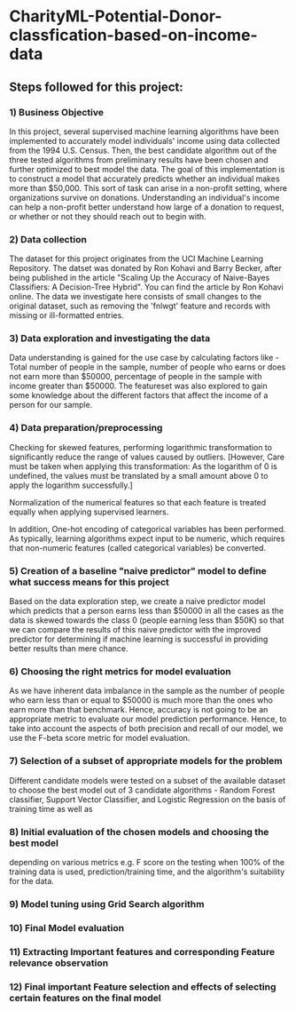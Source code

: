 # CharityML-Potential-Donor-classfication-based-on-income-data

## Steps followed for this project:

### 1) Business Objective
In this project, several supervised machine learning algorithms have been implemented to accurately model individuals' income using data collected from the 1994 U.S. Census. Then, the best candidate algorithm out of the three tested algorithms from preliminary results have been chosen and further optimized to best model the data. The goal of this implementation is to construct a model that accurately predicts whether an individual makes more than $50,000. This sort of task can arise in a non-profit setting, where organizations survive on donations. Understanding an individual's income can help a non-profit better understand how large of a donation to request, or whether or not they should reach out to begin with.

### 2) Data collection
The dataset for this project originates from the UCI Machine Learning Repository. The datset was donated by Ron Kohavi and Barry Becker, after being published in the article "Scaling Up the Accuracy of Naive-Bayes Classifiers: A Decision-Tree Hybrid". You can find the article by Ron Kohavi online. The data we investigate here consists of small changes to the original dataset, such as removing the 'fnlwgt' feature and records with missing or ill-formatted entries.

### 3) Data exploration and investigating the data
Data understanding is gained for the use case by calculating factors like - Total number of people in the sample, number of people who earns or does not earn more than $50000, percentage of people in the sample with income greater than $50000. The featureset was also explored to gain some knowledge about the different factors that affect the income of a person for our sample.

### 4) Data preparation/preprocessing 
Checking for skewed features, performing logarithmic transformation to significantly reduce the range of values caused by outliers. [However, Care must be taken when applying this transformation: As the logarithm of 0 is undefined, the values must be translated by a small amount above 0 to apply the logarithm successfully.]

 Normalization of the numerical features so that each feature is treated equally when applying supervised learners.
 
 In addition, One-hot encoding of categorical variables has been performed. As typically, learning algorithms expect input to be numeric, which requires that non-numeric features (called categorical variables) be converted.

### 5) Creation of a baseline "naive predictor" model to define what success means for this project
Based on the data exploration step, we create a naive predictor model which predicts that a person earns less than $50000 in all the cases as the data is skewed towards the class 0 (people earning less than $50K) so that we can compare the results of this naive predictor with the improved predictor for determining if machine learning is successful in providing better results than mere chance. 

### 6) Choosing the right metrics for model evaluation
As we have inherent data imbalance in the sample as the number of people who earn less than or equal to $50000 is much more than the ones who earn more than that benchmark. Hence, accuracy is not going to be an appropriate metric to evaluate our model prediction performance. Hence, to take into account the aspects of both precision and recall of our model, we use the F-beta score metric for model evaluation. 

### 7) Selection of a subset of appropriate models for the  problem 
Different candidate models were tested on a subset of the available dataset to choose the best model out of 3 candidate algorithms - Random Forest classifier, Support Vector Classifier, and Logistic Regression on the basis of training time as well as 

### 8) Initial evaluation of the chosen models and choosing the best model
depending on various metrics e.g. F score on the testing when 100% of the training data is used, prediction/training time, and the algorithm's suitability for the data.

### 9) Model tuning using Grid Search algorithm

### 10) Final Model evaluation

### 11) Extracting Important features and corresponding Feature relevance observation

### 12) Final important Feature selection and effects of selecting certain features on the final model


